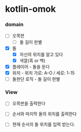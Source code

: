 # kotlin-omok

### domain

- [ ] 오목판
    - [ ] 돌 길이 판별
- [x] 돌
    - [x] 자신의 위치를 알고 있다
    - [x] 색깔(흑 or 백)
- [x] 플레이어 - 돌을 둔다
- [x] 위치 - 위치 가로: A-O / 세로: 1-15
- [ ] 돌판단 로직 - 돌 길이 판별

### View

- [ ] 오목판을 출력한다
- [ ] 순서와 마지막 돌의 위치를 출력한다
- [ ] 현재 순서의 돌 위치를 입력 받는다.

